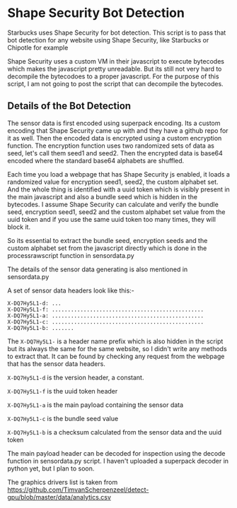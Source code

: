 # Shape Security Bot Detection

Starbucks uses Shape Security for bot detection. This script is to pass that bot detection for any website using Shape Security, like Starbucks or Chipotle for example

Shape Security uses a custom VM in their javascript to execute bytecodes which makes the javascript pretty unreadable. But its still not very hard to decompile the bytecodoes to a proper javascript. For the purpose of this script, I am not going to post the script that can decompile the bytecodes.

## Details of the Bot Detection

The sensor data is first encoded using superpack encoding. Its a custom encoding that Shape Security came up with and they have a github repo for it as well. Then the encoded data is encrypted using a custom encryption function. The encryption function uses two randomized sets of data as seed, let's call them seed1 and seed2. Then the encrypted data is base64 encoded where the standard base64 alphabets are shuffled.

Each time you load a webpage that has Shape Security js enabled, it loads a randomized value for encryption seed1, seed2, the custom alphabet set. And the whole thing is identified with a uuid token which is visibly present in the main javascript and also a bundle seed which is hidden in the bytecodes. I assume Shape Security can calculate and verify the bundle seed, encryption seed1, seed2 and the custom alphabet set value from the uuid token and if you use the same uuid token too many times, they will block it.

So its essential to extract the bundle seed, encryption seeds and the custom alphabet set from the javascript directly which is done in the processrawscript function in sensordata.py

The details of the sensor data generating is also mentioned in sensordata.py

A set of sensor data headers look like this:-

```
X-DQ7Hy5L1-d: ...
X-DQ7Hy5L1-f: ................................................
X-DQ7Hy5L1-a: ................................................
X-DQ7Hy5L1-c: ................................................
X-DQ7Hy5L1-b: .......
```

The ``X-DQ7Hy5L1-`` is a header name prefix which is also hidden in the script but its always the same for the same website, so I didn't write any methods to extract that. It can be found by checking any request from the webpage that has the sensor data headers.

``X-DQ7Hy5L1-d`` is the version header, a constant.

``X-DQ7Hy5L1-f`` is the uuid token header

``X-DQ7Hy5L1-a`` is the main payload containing the sensor data

``X-DQ7Hy5L1-c`` is the bundle seed value

``X-DQ7Hy5L1-b`` is a checksum calculated from the sensor data and the uuid token

The main payload header can be decoded for inspection using the decode function in sensordata.py script. I haven't uploaded a superpack decoder in python yet, but I plan to soon.


The graphics drivers list is taken from https://github.com/TimvanScherpenzeel/detect-gpu/blob/master/data/analytics.csv